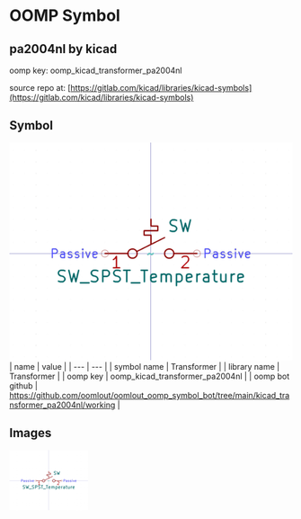 # OOMP Symbol  
## pa2004nl  by kicad  
  
oomp key: oomp_kicad_transformer_pa2004nl  
  
source repo at: [https://gitlab.com/kicad/libraries/kicad-symbols](https://gitlab.com/kicad/libraries/kicad-symbols)  
## Symbol  
  
[![working.png](working_600.png)](working.png)  
| name | value | 
| --- | --- | 
| symbol name | Transformer | 
| library name | Transformer | 
| oomp key | oomp_kicad_transformer_pa2004nl | 
| oomp bot github | https://github.com/oomlout/oomlout_oomp_symbol_bot/tree/main/kicad_transformer_pa2004nl/working | 
## Images  
  
[![working.png](working_140.png)](working.png)  
